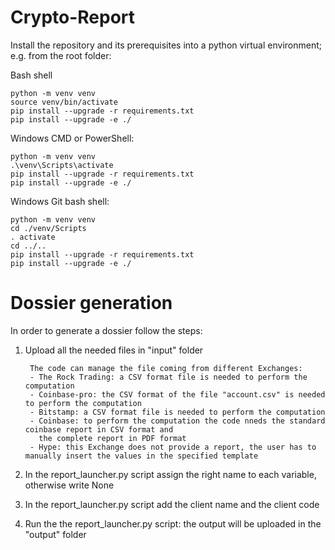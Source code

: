 # Crypto-Report

Install the repository and its prerequisites into a
python virtual environment; e.g. from the root folder:

Bash shell

    python -m venv venv
    source venv/bin/activate
    pip install --upgrade -r requirements.txt
    pip install --upgrade -e ./

Windows CMD or PowerShell:

    python -m venv venv
    .\venv\Scripts\activate
    pip install --upgrade -r requirements.txt
    pip install --upgrade -e ./

Windows Git bash shell:

    python -m venv venv
    cd ./venv/Scripts
    . activate
    cd ../..
    pip install --upgrade -r requirements.txt
    pip install --upgrade -e ./


# Dossier generation

In order to generate a dossier follow the steps:

1) Upload all the needed files in "input" folder
    
        The code can manage the file coming from different Exchanges:
        - The Rock Trading: a CSV format file is needed to perform the computation
        - Coinbase-pro: the CSV format of the file "account.csv" is needed to perform the computation
        - Bitstamp: a CSV format file is needed to perform the computation
        - Coinbase: to perform the computation the code nneds the standard coinbase report in CSV format and
          the complete report in PDF format
        - Hype: this Exchange does not provide a report, the user has to manually insert the values in the specified template
    
2) In the report_launcher.py script assign the right name to each variable, otherwise write None
3) In the report_launcher.py script add the client name and the client code
4) Run the the report_launcher.py script: the output will be uploaded in the "output" folder
